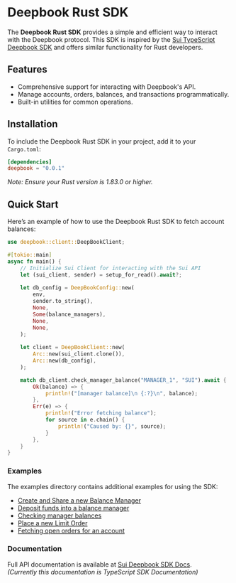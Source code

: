 # Deepbook Rust SDK

The **Deepbook Rust SDK** provides a simple and efficient way to interact with the Deepbook protocol. This SDK is inspired by the [Sui TypeScript Deepbook SDK](https://github.com/MystenLabs/sui/tree/main/sdk/deepbook-v3) and offers similar functionality for Rust developers.

## Features

- Comprehensive support for interacting with Deepbook's API.
- Manage accounts, orders, balances, and transactions programmatically.
- Built-in utilities for common operations.

## Installation

To include the Deepbook Rust SDK in your project, add it to your `Cargo.toml`:

```toml
[dependencies]
deepbook = "0.0.1"
```
*Note: Ensure your Rust version is 1.83.0 or higher.*

## Quick Start

Here’s an example of how to use the Deepbook Rust SDK to fetch account balances:

```rust
use deepbook::client::DeepBookClient;

#[tokio::main]
async fn main() {
    // Initialize Sui Client for interacting with the Sui API
    let (sui_client, sender) = setup_for_read().await?;
    
    let db_config = DeepBookConfig::new(
        env,
        sender.to_string(),
        None,
        Some(balance_managers),
        None,
        None,
    );
    
    let client = DeepBookClient::new(
        Arc::new(sui_client.clone()),
        Arc::new(db_config),
    );

    match db_client.check_manager_balance("MANAGER_1", "SUI").await {
        Ok(balance) => {
            println!("[manager balance]\n {:?}\n", balance);
        },
        Err(e) => {
            println!("Error fetching balance");
            for source in e.chain() {
                println!("Caused by: {}", source);
            }
        },
    }
}
```

### Examples

The examples directory contains additional examples for using the SDK:
- [Create and Share a new Balance Manager](./examples/create_and_share_balance_manager.rs)
- [Deposit funds into a balance manager](./examples/deposit_into_manager.rs)
- [Checking manager balances](./examples/check_manager_balance.rs)
- [Place a new Limit Order](./examples/place_limit_order.rs)
- [Fetching open orders for an account](./examples/account_open_orders.rs)

### Documentation

Full API documentation is available at [Sui Deepbook SDK Docs](https://docs.sui.io/standards/deepbookv3-sdk).
<br />*(Currently this documentation is TypeScript SDK Documentation)*